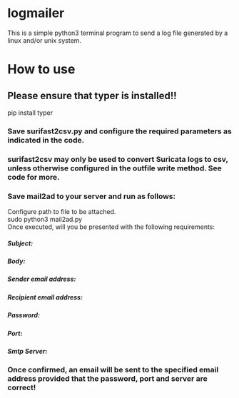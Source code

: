 # logmailer
This is a simple python3 terminal program to send a log file generated by a linux and/or unix system.

# How to use

## Please ensure that typer is installed!! 
pip install typer

### Save surifast2csv.py and configure the required parameters as indicated in the code.
### surifast2csv may only be used to convert Suricata logs to csv, unless otherwise configured in the outfile write method. See code for more.
### Save mail2ad to your server and run as follows:
Configure path to file to be attached.\
sudo python3 mail2ad.py\
Once executed, will you be presented with the following requirements:
##### Subject:
##### Body:
##### Sender email address:
##### Recipient email address:
##### Password:
##### Port:
##### Smtp Server:

### Once confirmed, an email will be sent to the specified email address provided that the password, port and server are correct!
